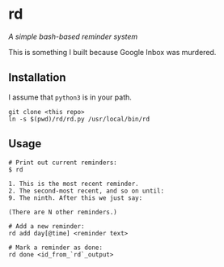 # rd

*A simple bash-based reminder system*

This is something I built because Google Inbox was murdered.

## Installation

I assume that `python3` is in your path.

    git clone <this repo>
    ln -s $(pwd)/rd/rd.py /usr/local/bin/rd

## Usage

```
# Print out current reminders:
$ rd

1. This is the most recent reminder.
2. The second-most recent, and so on until:
9. The ninth. After this we just say:

(There are N other reminders.)

# Add a new reminder:
rd add day[@time] <reminder text>

# Mark a reminder as done:
rd done <id_from_`rd`_output>
```
